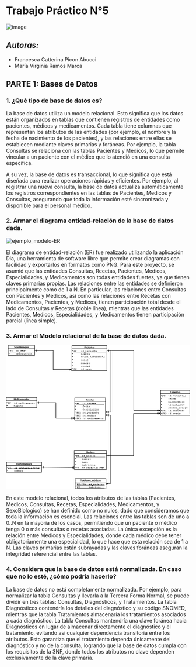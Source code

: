 # Trabajo Práctico N°5
![image](https://github.com/user-attachments/assets/f2e54dc0-6027-4cd7-817a-a42e47570113)

## _Autoras:_ 
* Francesca Catterina Picon Abucci
* María Virginia Ramos Marca

## **PARTE 1:** Bases de Datos

### 1. ¿Qué tipo de base de datos es? 

La base de datos utiliza un modelo relacional. Esto significa que los datos están organizados en tablas que contienen registros de entidades como pacientes, médicos y medicamentos. Cada tabla tiene columnas que representan los atributos de las entidades (por ejemplo, el nombre y la fecha de nacimiento de los pacientes), y las relaciones entre ellas se establecen mediante claves primarias y foráneas. Por ejemplo, la tabla Consultas se relaciona con las tablas Pacientes y Medicos, lo que permite vincular a un paciente con el médico que lo atendió en una consulta específica.

A su vez, la base de datos es transaccional, lo que significa que está diseñada para realizar operaciones rápidas y eficientes. Por ejemplo, al registrar una nueva consulta, la base de datos actualiza automáticamente los registros correspondientes en las tablas de Pacientes, Medicos y Consultas, asegurando que toda la información esté sincronizada y disponible para el personal médico.

### 2. Armar el diagrama entidad-relación de la base de datos dada. 
<img src="imágenes/Diagrama.png" alt="ejemplo_modelo-ER" style="width:500px;"/>

El diagrama de entidad-relación (ER) fue realizado utilizando la aplicación Dia, una herramienta de software libre que permite crear diagramas con facilidad y exportarlos en formatos como PNG. Para este proyecto, se asumió que las entidades Consultas, Recetas, Pacientes, Medicos, Especialidades, y Medicamentos son todas entidades fuertes, ya que tienen claves primarias propias. Las relaciones entre las entidades se definieron principalmente como de 1 a N. En particular, las relaciones entre Consultas con Pacientes y Medicos, así como las relaciones entre Recetas con Medicamentos, Pacientes, y Medicos, tienen participación total desde el lado de Consultas y Recetas (doble línea), mientras que las entidades Pacientes, Medicos, Especialidades, y Medicamentos tienen participación parcial (línea simple).

### 3. Armar el Modelo relacional de la base de datos dada.
![modelo_relacional](imágenes/Modelo.png)

En este modelo relacional, todos los atributos de las tablas (Pacientes, Medicos, Consultas, Recetas, Especialidades, Medicamentos, y SexoBiologico) se han definido como no nulos, dado que consideramos que toda la información es esencial. Las relaciones entre las tablas son de uno a 0..N en la mayoría de los casos, permitiendo que un paciente o médico tenga 0 o más consultas o recetas asociadas. La única excepción es la relación entre Medicos y Especialidades, donde cada médico debe tener obligatoriamente una especialidad, lo que hace que esta relación sea de 1 a N. Las claves primarias están subrayadas y las claves foráneas aseguran la integridad referencial entre las tablas.

### 4. Considera que la base de datos está normalizada. En caso que no lo esté, ¿cómo podría hacerlo?

La base de datos no está completamente normalizada. Por ejemplo, para normalizar la tabla Consultas y llevarla a la Tercera Forma Normal, se puede dividir en tres tablas: Consultas, Diagnósticos, y Tratamientos. La tabla Diagnósticos contendría los detalles del diagnóstico y su código SNOMED, mientras que la tabla Tratamientos almacenaría los tratamientos asociados a cada diagnóstico. La tabla Consultas mantendría una clave foránea hacia Diagnósticos en lugar de almacenar directamente el diagnóstico y el tratamiento, evitando así cualquier dependencia transitoria entre los atributos. Esto garantiza que el tratamiento dependa únicamente del diagnóstico y no de la consulta, logrando que la base de datos cumpla con los requisitos de la 3NF, donde todos los atributos no clave dependen exclusivamente de la clave primaria.


